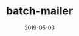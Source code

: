 ---
title:  batch-mailer
summary: plugin for google spreadsheets to send batch emails from doc templates
link: https://github.com/akshatamohanty/GoogleDocsEmail
date:  2019-05-03
image: https://images.pexels.com/photos/3059854/pexels-photo-3059854.jpeg?auto=compress&cs=tinysrgb&dpr=2&w=500
credits: https://images.pexels.com/photos/3059854/pexels-photo-3059854.jpeg
tags:
- javascript
- google-app-script
---